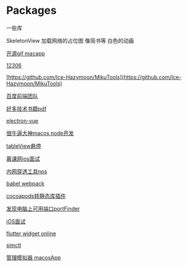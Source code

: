 # Packages
一些库


SkeletonView   加载网络的占位图 像简书等 白色的动画


[开源gif macapp](https://github.com/sindresorhus/Gifski)

[12306](https://github.com/testerSunshine/12306)

[https://github.com/Ice-Hazymoon/MikuTools](https://github.com/Ice-Hazymoon/MikuTools)

[百度前端团队](https://github.com/fex-team/)

[好多技术书籍pdf](https://github.com/iamshuaidi/CS-Book)

[electron-vue](https://simulatedgreg.gitbooks.io/electron-vue/content/cn/using-electron-builder.html)

[很牛逼大神macos node开发](https://github.com/sindresorhus)

[tableView悬停](https://github.com/Roylee-ML/SwipeTableView)

[慕课网ios面试](https://github.com/liuaaaddxiaoer/ReadyForBAT)

[内网穿透工具nps](https://github.com/cnlh/nps)

[babel webpack](https://www.cnblogs.com/tugenhua0707/p/9452471.html)

[cocoapods转静态库插件](https://github.com/leavez/cocoapods-static-swift-framework)

[发现电脑上可用端口portFinder](https://github.com/http-party/node-portfinder)

[iOS面试](https://github.com/ChenYilong/iOSInterviewQuestions/blob/master/01%E3%80%8A%E6%8B%9B%E8%81%98%E4%B8%80%E4%B8%AA%E9%9D%A0%E8%B0%B1%E7%9A%84iOS%E3%80%8B%E9%9D%A2%E8%AF%95%E9%A2%98%E5%8F%82%E8%80%83%E7%AD%94%E6%A1%88/%E3%80%8A%E6%8B%9B%E8%81%98%E4%B8%80%E4%B8%AA%E9%9D%A0%E8%B0%B1%E7%9A%84iOS%E3%80%8B%E9%9D%A2%E8%AF%95%E9%A2%98%E5%8F%82%E8%80%83%E7%AD%94%E6%A1%88%EF%BC%88%E4%B8%8A%EF%BC%89.md)

[flutter widget online](https://github.com/blankapp)

[simctl](https://blog.csdn.net/TuGeLe/article/details/80848300)

[管理模拟器 macosApp](https://github.com/dsmelov/simsim)
